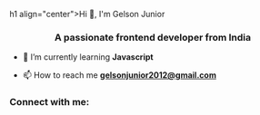 h1 align="center">Hi 👋, I'm Gelson Junior</h1>
<h3 align="center">A passionate frontend developer from India</h3>

- 🌱 I’m currently learning **Javascript**

- 📫 How to reach me **gelsonjunior2012@gmail.com**

<h3 align="left">Connect with me:</h3>
<p align="left">
</p>
